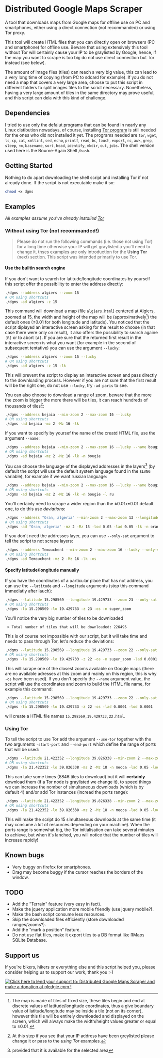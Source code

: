 # Distributed Google Maps Scraper

A tool that downloads maps from Google maps for offline use on PC and smartphones, either using a direct connection (not recommanded) or using Tor proxy.

This tool will create HTML files that you can directly open on browsers (PC and smartphone) for offline use. Beware that using extensively this tool without Tor will certainly cause your IP to be graylisted by Google, hence, if the map you want to scrape is too big do not use direct connection but Tor instead (see below).

The amount of image files (tiles) can reach a very big value, this can lead to a very long time of copying (from PC to sdcard for example). If you do not need a map that covers a very large area, choose to put this script in different folders to split images files to the scrict necessary. Nonetheless, having a very large amount of tiles in the same directory may prove useful, and this script can dela with this kind of challenge.

## Dependencies

I tried to use only the defalut programs that can be found in nearly any Linux distibution nowadays, of course, installing [Tor program](https://www.torproject.org/download/download.html.en "Click to download Tor") is still needed for the ones who did not installed it yet. The programs needed are `tor`, `wget`, `ls`, `cp`, `cat`, `xmllint`, `sed`, `echo`, `printf`, `read`, `bc`, `touch`, `export`, `nc`, `awk`, `grep`, `sleep`, `rm`, `basename`, `sort`, `head`, `identify`, `mkdir`, `cut`, `jobs`. The shell version used here is the Bourne-Again Shell `/bash`.

## Getting Started

Nothing to do apart downloading the shell script and installing Tor if not already done. If the script is not executable make it so:
```bash
chmod +x dgms
```
## Examples

*All examples assume you've already installed [Tor](https://www.torproject.org/download/download.html.en "Click to download Tor")*

### Without using Tor (not recommanded!)

> Please do not run the following commands (i.e. those not using Tor) for a long time otherwise your IP will get graylisted a you'll need to change it, thses examples are only introduction for the **Using Tor** (next) section. This script was intended primarily to use Tor.

#### Use the builtin search engine

If you don't want to search for latitude/longitude coordinates by yourself this script offer the possibility to enter the address directly:

```bash
./dgms --address algiers --zoom 15
# OR using shortcuts
./dgms -ad algiers -z 15
```

This command will download a map (file `algiers.html`) centered at Algiers, zoomed at 15, the width and height of the map will be (approximatively[^approx]) the default ones (±0.01 for both longitude and latitude). You noticed that the script diplayed an interactive screen asking for the result to choose (in that case there were only on result), it also offers the possibility to search againe `[R]` or to abort `[A]`. If you are sure that the returned first result in the interactive screen is what you want (for example in the second of subsequent tentative) you can use the argument `--lucky`:

```bash
./dgms --address algiers --zoom 15 --lucky
# OR using shortcuts
./dgms -ad algiers -z 15 -lk
```

This will prevent the script to display an interactive screen and pass directly to the downloading process. However if you are not sure that the first result will be the right one, do not use `--lucky`, try `-ad paris` to see.

You can also choose to download a range of zoom, beware that the more the zoom is bigger the more there will be tiles, it can reach hundreds of thousands of tiles[^graylisted]:

```bash
./dgms --address bejaia --min-zoom 2 --max-zoom 16 --lucky
# OR using shortcuts
./dgms -ad bejaia -mz 2 -Mz 16 -lk
```

If you want to specify by yoursef the name of the creatd HTML file, use the argument `--name`:

```bash
./dgms --address bejaia --min-zoom 2 --max-zoom 16 --lucky --name bougie
# OR using shortcuts
./dgms -ad bejaia -mz 2 -Mz 16 -lk -n bougie
```

You can choose the language of the displayed addresses in the layers[^lang] (by default the script will use the default system language found in the `$LANG` variable), for example if we want russian language:

```bash
./dgms --address bejaia --min-zoom 2 --max-zoom 16 --lucky --name bougie --language ru
# OR using shortcuts
./dgms -ad bejaia -mz 2 -Mz 16 -lk -n bougie -l ru
```
You'll certainly need to scrape a wider region than the ±0.01x±0.01 default one, to do this use *deviations*:

```bash
./dgms --address "Oran, algeria" --min-zoom 2 --max-zoom 13 --longitude-deviation 0.05 --latitude-deviation 0.05 --lucky --name oran
# OR using shortcuts
./dgms -ad "Oran, algeria" -mz 2 -Mz 13 -lod 0.05 -lad 0.05 -lk -n oran
```

If you don't need the addresses layer, you can use `--only-sat` argument to tell the script to not scrape layers:

```bash
./dgms --address Temouchent --min-zoom 2 --max-zoom 16 --lucky --only-sat
# OR using shortcuts
./dgms -ad Temouchent -mz 2 -Mz 16 -lk -os
```
[^approx]: The map is made of tiles of fixed size, these tiles begin and end at discrete values of latitude/longitude coordinates, thus a give boundary value of latitude/longitude may be inside a tile (not on its corner), however this tile will be entirely downloaded and displayed on the screen, which will always make the width/height values greater or equal to ±0.01.
[^graylisted]: At this step if you see that your IP address have been greylisted please change it or pass to the *using Tor* examples.
[^lang]: provided that it is available for the selected area

#### Specify latitude/longitude manually

If you have the coordinates of a particular place that has not address, you can use the `--latitude` and `--longitude` arguments (stop this command immediatly after lauch):

```bash
./dgms --latitude 15.298569 --longitude 19.429733 --zoom 23 --only-sat --name super_zoom
# OR using shortcuts
./dgms -la 15.298569 -lo 19.429733 -z 23 -os -n super_zoom
```

You'll notice the very big number of tiles to be downloaded 

```
 > Total number of tiles that will be downloaded: 226495
```

This is of course not impossible with our script, but it will take time and needs to pass through Tor, let's reduce the deviations:

```bash
./dgms --latitude 15.298569 --longitude 19.429733 --zoom 22 --only-sat --name super_zoom --latitude-deviation 0.0001 --longitude-deviation 0.0001
# OR using shortcuts
./dgms -la 15.298569 -lo 19.429733 -z 22 -os -n super_zoom -lad 0.0001 -lod 0.0001
```

This will scrape one of the closest zooms available on Google maps (there are no available adresses at this zoom and mainly on this region, this is why `-os` have been used). If you don't specify the `--name` argument value, the script will use the coordinates and zoom to build the HTML file name, for example this command:

```bash
./dgms --latitude 15.298569 --longitude 19.429733 --zoom 22 --only-sat --latitude-deviation 0.0001 --longitude-deviation 0.0001
# OR using shortcuts
./dgms -la 15.298569 -lo 19.429733 -z 22 -os -lad 0.0001 -lod 0.0001
```
will create a HTML file names `15.298569,19.429733,22.html`.

### Using Tor

To tell the script to use Tor add the argument `--use-tor` together with the two arguments `-start-port` and `--end-port` which define the range of ports that will be used:

```bash
./dgms --latitude 21.422352 --longitude 39.826338 --min-zoom 2 --max-zoom 18 --name mecca --latitude-deviation 0.05 --longitude-deviation 0.05 --use-tor --start-port 7000 --end-port 7009
# OR using shortcuts
./dgms -la 21.422352 -lo 39.826338 -mz 2 -Mz 18 -n mecca -lad 0.05 -lod 0.05 -T -sp 7000 -ep 7009
```

This can take some times (8846 tiles to download) but it will **certainly** download them (if a Tor node is graylisted we change it), to speed things we can increase the nomber of simultaneous downloads (which is by default 4) and/or add Tor instances (incread the ports range):

```bash
./dgms --latitude 21.422352 --longitude 39.826338 --min-zoom 2 --max-zoom 18 --name mecca --latitude-deviation 0.05 --longitude-deviation 0.05 --use-tor --start-port 7000 --end-port 7019 --max-connections 15
# OR using shortcuts
./dgms -la 21.422352 -lo 39.826338 -mz 2 -Mz 18 -n mecca -lad 0.05 -lod 0.05 -T -sp 7000 -ep 7019 -mc 15
```
This will make the script do 15 simultaneous downloads at the same time (it may consume a lot of resources depending on your machine). When the ports range is somewhat big, the Tor initialisation can take several minutes to achieve, but when it's lanched, you will notice that the number of tiles will increase rapidly!

## Known bugs

* Very buggy on firefox for smartphones.
* Drag may become buggy if the cursor reaches the borders of the window.

## TODO

* Add the "Terrain" feature (very easy in fact).
* Make the jquery application more mobile friendly (use jquery mobile?).
* Make the bash script consume less resources.
* Skip the downloaded files efficiently (store downloaded ranges/zooms?).
* Add the "mark a position" feature.
* Do not use flat files, make it export tiles to a DB format like RMaps SQLite Database.

## Support us

If you're bikers, hikers or everything else and this script helped you, please consider helping us to support our work, thank you :-)

<a href='https://pledgie.com/campaigns/25681'><img alt='Click here to lend your support to: Distributed Google Maps Scraper and make a donation at pledgie.com !' src='https://pledgie.com/campaigns/25681.png?skin_name=chrome' border='0' ></a>